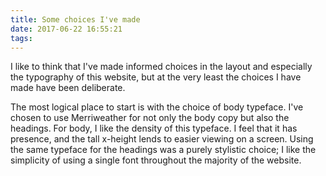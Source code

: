 ```yaml
---
title: Some choices I've made
date: 2017-06-22 16:55:21
tags:
---
```

I like to think that I've made informed choices in the layout and especially the typography of this website, but at the very least the choices I have made have been deliberate.  

The most logical place to start is with the choice of body typeface. I've chosen to use Merriweather for not only the body copy but also the headings. For body, I like the density of this typeface. I feel that it has presence, and the tall x-height lends to easier viewing on a screen. Using the same typeface for the headings was a purely stylistic choice; I like the simplicity of using a single font throughout the majority of the website.

